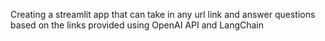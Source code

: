 Creating a streamlit app that can take in any url link and answer questions based on the links provided using OpenAI API and LangChain